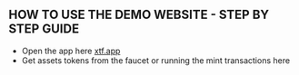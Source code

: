 ## HOW TO USE THE DEMO WEBSITE - STEP BY STEP GUIDE

- Open the app here [xtf.app](https://xtf.vercel.app/)
- Get assets tokens from the faucet or running the mint transactions here